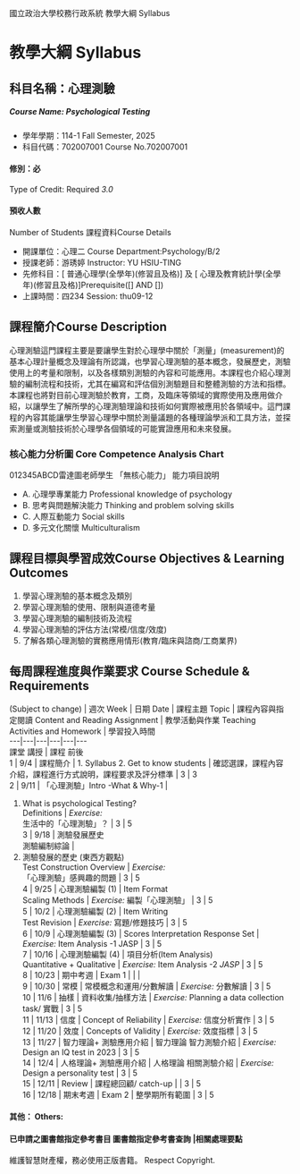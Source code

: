國立政治大學校務行政系統 教學大綱 Syllabus
# 教學大綱 Syllabus
##  科目名稱：心理測驗 
#####  Course Name: Psychological Testing
  * 學年學期：114-1 Fall Semester, 2025 
  * 科目代碼：702007001 Course No.702007001
#### 修別：必
Type of Credit: Required 
_3.0_
#### 預收人數
Number of Students
課程資料Course Details
  * 開課單位：心理二 Course Department:Psychology/B/2 
  * 授課老師：游琇婷 Instructor: YU HSIU-TING 
  * 先修科目：[ 普通心理學(全學年)(修習且及格)] 及 [ 心理及教育統計學(全學年)(修習且及格)]Prerequisite([] AND [])
  * 上課時間：四234 Session: thu09-12
##  課程簡介Course Description
心理測驗這門課程主要是要讓學生對於心理學中關於「測量」(measurement)的基本心理計量概念及理論有所認識，也學習心理測驗的基本概念，發展歷史，測驗使用上的考量和限制，以及各樣類別測驗的內容和可能應用。本課程也介紹心理測驗的編制流程和技術，尤其在編寫和評估個別測驗題目和整體測驗的方法和指標。本課程也將對目前心理測驗於教育，工商，及臨床等領域的實際使用及應用做介紹，以讓學生了解所學的心理測驗理論和技術如何實際被應用於各領域中。這門課程的內容其能讓學生學習心理學中關於測量議題的各種理論學派和工具方法，並探索測量或測驗技術於心理學各個領域的可能實證應用和未來發展。
###  核心能力分析圖 Core Competence Analysis Chart
012345ABCD雷達圖老師學生
「無核心能力」 
能力項目說明
  * A. 心理學專業能力 Professional knowledge of psychology
  * B. 思考與問題解決能力 Thinking and problem solving skills
  * C. 人際互動能力 Social skills
  * D. 多元文化關懷 Multiculturalism
##  課程目標與學習成效Course Objectives & Learning Outcomes 
1. 學習心理測驗的基本概念及類別
2. 學習心理測驗的使用、限制與道德考量
3. 學習心理測驗的編制技術及流程
4. 學習心理測驗的評估方法(常模/信度/效度)
5. 了解各類心理測驗的實務應用情形(教育/臨床與諮商/工商業界)
##  每周課程進度與作業要求 Course Schedule & Requirements
(Subject to change) |  週次 Week |  日期 Date |  課程主題 Topic |  課程內容與指定閱讀 Content and Reading Assignment |  教學活動與作業 Teaching Activities and Homewor­k |  學習投入時間  
---|---|---|---|---|---  
課堂 講授 |  課程 前後  
1 |  9/4 |  課程簡介 |  1. Syllabus 2. Get to know students |  確認選課，課程內容介紹，課程進行方式說明，課程要求及評分標準 |  3 |  3  
2 |  9/11 |  「心理測驗」Intro -What & Why-1 | 
  1. What is psychological Testing?  
Definitions
|  _Exercise:_  
生活中的「心理測驗」？ |  3 |  5  
3 |  9/18 |  測驗發展歷史  
測驗編制綜論 | 
  1. 測驗發展的歷史 (東西方觀點)  
Test Construction Overview
|  _Exercise:_  
「心理測驗」感興趣的問題 |  3 |  5  
4 |  9/25 |  心理測驗編製 (1) |  Item Format  
Scaling Methods |  _Exercise:_ 編製「心理測驗」 |  3 |  5  
5 |  10/2 |  心理測驗編製 (2) |  Item Writing  
Test Revision |  _Exercise:_ 寫題/修題技巧 |  3 |  5  
6 |  10/9 |  心理測驗編製 (3) |  Scores Interpretation Response Set |  _Exercise:_ Item Analysis -1 JASP  |  3 |  5  
7 |  10/16 |  心理測驗編製 (4) |  項目分析(Item Analysis)  
Quantitative + Qualitative |  _Exercise:_ Item Analysis -2 _JASP_ |  3 |  5  
8 |  10/23 |  期中考週 |  Exam 1 |  |  |   
9 |  10/30 |  常模 |  常模概念和運用/分數解讀 |  _Exercise:_ 分數解讀 |  3 |  5  
10 |  11/6 |  抽樣 |  資料收集/抽樣方法 |  _Exercise:_ Planning a data collection task/ 實戰 |  3 |  5  
11 |  11/13 |  信度 |  Concept of Reliability |  _Exercise:_ 信度分析實作 |  3 |  5  
12 |  11/20 |  效度 |  Concepts of Validity |  _Exercise:_ 效度指標 |  3 |  5  
13 |  11/27 |  智力理論+ 測驗應用介紹 |  智力理論 智力測驗介紹 |  _Exercise:_  
Design an IQ test in 2023 |  3 |  5  
14 |  12/4 |  人格理論+ 測驗應用介紹 |  人格理論 相關測驗介紹 |  _Exercise:_  
Design a personality test |  3 |  5  
15 |  12/11 |  Review  |  課程總回顧/ catch-up |  |  3 |  5  
16 |  12/18 |  期末考週 |  Exam 2 |  整學期所有範圍 |  3 |  5  
####  其他： Others:
####  已申請之圖書館指定參考書目  圖書館指定參考書查詢 |相關處理要點
維護智慧財產權，務必使用正版書籍。 Respect Copyright.